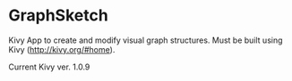 GraphSketch
===========

Kivy App to create and modify visual graph structures. Must be built using Kivy (http://kivy.org/#home).

Current Kivy ver. 1.0.9
